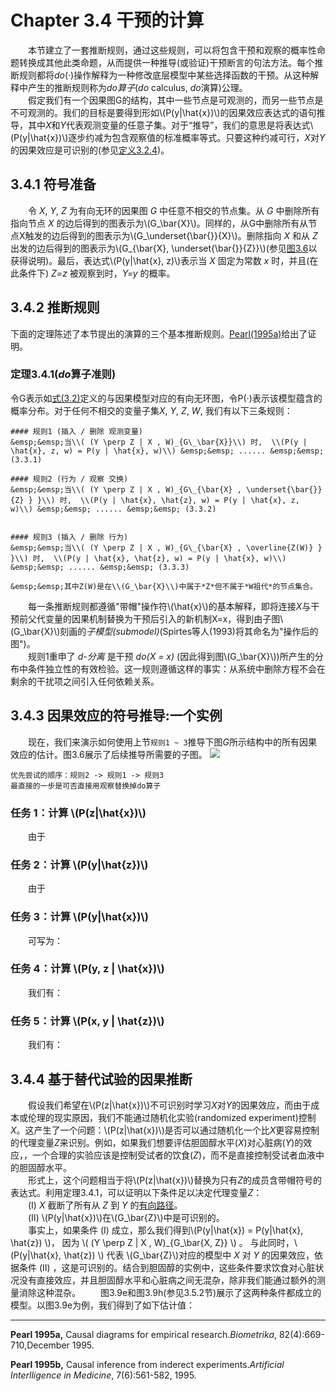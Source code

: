 # Chapter 3.4 干预的计算
&emsp;&emsp;本节建立了一套推断规则，通过这些规则，可以将包含干预和观察的概率性命题转换成其他此类命题，从而提供一种推导(或验证)干预断言的句法方法。每个推断规则都将*do*(·)操作解释为一种修改底层模型中某些选择函数的干预。从这种解释中产生的推断规则称为*do算子*(*do* calculus, *do*演算)公理。  
&emsp;&emsp;假定我们有一个因果图G的结构，其中一些节点是可观测的，而另一些节点是不可观测的。我们的目标是要得到形如\\(P(y|\hat{x})\\)的因果效应表达式的语句推导，其中*X*和*Y*代表观测变量的任意子集。对于“推导”，我们的意思是将表达式\\(P(y|\hat{x})\\)逐步约减为包含观察值的标准概率等式。只要这种约减可行，*X*对*Y*的因果效应是可识别的(参见[定义3.2.4](./chapter_3_2.md#def3.2.4))。
## 3.4.1 符号准备
&emsp;&emsp;令 *X*, *Y*, *Z* 为有向无环的因果图 *G* 中任意不相交的节点集。从 *G* 中删除所有指向节点 *X* 的边后得到的图表示为\\(G_\bar{X}\\)。同样的，从G中删除所有从节点X触发的边后得到的图表示为\\(G_\underset{\bar{}}{X}\\)。删除指向 *X* 和从 *Z* 出发的边后得到的图表示为\\(G_{\bar{X}, \underset{\bar{}}{Z}}\\)(参见[图3.6](#fig3.6)以获得说明)。最后，表达式\\(P(y|\hat{x}, z)\\)表示当 *X* 固定为常数 *x* 时，并且(在此条件下) *Z=z* 被观察到时，*Y=y* 的概率。


## 3.4.2 推断规则
下面的定理陈述了本节提出的演算的三个基本推断规则。[Pearl(1995a)](#Pearl1995a)给出了证明。
### <a id="thm3.4.1">定理3.4.1(*do*算子准则)</a>
令G表示如[式(3.2)](./chapter_3_2.md#form3.2)定义的与因果模型对应的有向无环图，令P(·)表示该模型蕴含的概率分布。对于任何不相交的变量子集*X*, *Y*, *Z*, *W*, 我们有以下三条规则：

```admonish check
#### 规则1 (插入 / 删除 观测变量)
&emsp;&emsp;当\\( (Y \perp Z | X , W)_{G\_\bar{X}}\\) 时,  \\(P(y | \hat{x}, z, w) = P(y | \hat{x}, w)\\) &emsp;&emsp; ...... &emsp;&emsp; (3.3.1)

#### 规则2 (行为 / 观察 交换)
&emsp;&emsp;当\\( (Y \perp Z | X , W)_{G\_{\bar{X} , \underset{\bar{}}{Z} } }\\) 时,  \\(P(y | \hat{x}, \hat{z}, w) = P(y | \hat{x}, z, w)\\) &emsp;&emsp; ...... &emsp;&emsp; (3.3.2)


#### 规则3 (插入 / 删除 行为)
&emsp;&emsp;当\\( (Y \perp Z | X , W)_{G\_{\bar{X} , \overline{Z(W)} } }\\) 时,  \\(P(y | \hat{x}, \hat{z}, w) = P(y | \hat{x}, w)\\) &emsp;&emsp; ...... &emsp;&emsp; (3.3.3)  

&emsp;&emsp;其中Z(W)是在\\(G_\bar{X}\\)中属于*Z*但不属于*W祖代*的节点集合。  

```

&emsp;&emsp;每一条推断规则都遵循"带帽"操作符\\(\hat{x}\\)的基本解释，即将连接*X*与干预前父代变量的因果机制替换为干预后引入的新机制X=x，得到由子图\\(G_\bar{X}\\)刻画的*子模型(submodel)*(Spirtes等人(1993)将其命名为"操作后的图")。  
&emsp;&emsp;规则1重申了 *d-分离* 是干预 *do(X = x)* (因此得到图\\(G_\bar{X}\\))所产生的分布中条件独立性的有效检验。这一规则遵循这样的事实：从系统中删除方程不会在剩余的干扰项之间引入任何依赖关系。

## 3.4.3 因果效应的符号推导:一个实例

&emsp;&emsp;现在，我们来演示如何使用上节`规则1 ~ 3`推导下图*G*所示结构中的所有因果效应的估计。图3.6展示了后续推导所需要的子图。
<img src="./img/3.4/图3.6.jpg" id="fig3.6"></img>

```admonish tip
优先尝试的顺序：规则2 -> 规则1 -> 规则3
最直接的一步是可否直接用观察替换掉do算子
```

### 任务 1：计算 \\(P(z|\hat{x})\\)
&emsp;&emsp;由于

### 任务 2：计算 \\(P(y|\hat{z})\\)
&emsp;&emsp;由于

### 任务 3：计算 \\(P(y|\hat{x})\\)
&emsp;&emsp;可写为：

### 任务 4：计算 \\(P(y, z | \hat{x})\\)
&emsp;&emsp;我们有：

### 任务 5：计算 \\(P(x, y | \hat{z})\\)
&emsp;&emsp;我们有：


## 3.4.4 基于替代试验的因果推断
&emsp;&emsp;假设我们希望在\\(P(z|\hat{x})\\)不可识别时学习*X*对*Y*的因果效应，而由于成本或伦理的现实原因，我们不能通过随机化实验(randomized experiment)控制*X*。这产生了一个问题：\\(P(z|\hat{x})\\)是否可以通过随机化一个比*X*更容易控制的代理变量*Z*来识别。例如，如果我们想要评估胆固醇水平(*X*)对心脏病(*Y*)的效应，，一个合理的实验应该是控制受试者的饮食(*Z*)，而不是直接控制受试者血液中的胆固醇水平。  
&emsp;&emsp;形式上，这个问题相当于将\\(P(z|\hat{x})\\)替换为只有*Z*的成员含带帽符号的表达式。利用定理3.4.1，可以证明以下条件足以决定代理变量*Z*：  
&emsp;&emsp;(Ⅰ) *X* 截断了所有从 *Z* 到 *Y* 的[有向路径](./chapter_1_2.md#deforderpath)。  
&emsp;&emsp;(Ⅱ) \\(P(y|\hat{x})\\)在\\(G_\bar{Z}\\)中是可识别的。  
&emsp;&emsp;事实上，如果条件 (Ⅰ) 成立，那么我们得到\\(P(y|\hat{x}) = P(y|\hat{x}, \hat{z}) \\)，
因为 \\( (Y \perp Z | X , W)_{G\_\bar{X, Z}} \\) 。
与此同时，\\(P(y|\hat{x}, \hat{z}) \\) 代表 \\(G\_\bar{Z}\\)对应的模型中 *X* 对 *Y* 的因果效应，依据条件 (Ⅱ) ，这是可识别的。结合到胆固醇的实例中，这些条件要求饮食对心脏状况没有直接效应，并且胆固醇水平和心脏病之间无混杂，除非我们能通过额外的测量消除这种混杂。
&emsp;&emsp;图3.9e和图3.9h(参见3.5.2节)展示了这两种条件都成立的模型。以图3.9e为例，我们得到了如下估计值：


***

<span id="Pearl1995a">**Pearl 1995a,** Causal diagrams for empirical research.*Biometrika*, 82(4):669-710,December 1995.</span>

<span id="Pearl1995b">**Pearl 1995b,** Causal inference from inderect experiments.*Artificial Interlligence in Medicine*, 7(6):561-582, 1995.</span>